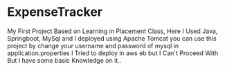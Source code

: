 # ExpenseTracker
My First Project Based on Learning in Placement Class, Here I Used Java, Springboot, MySql and I deployed using Apache Tomcat
you can use this project by change your username and password of mysql in application.properties
I Tried to deploy in aws eb but I Can't Proceed With But I have some basic Knowledge on it..
